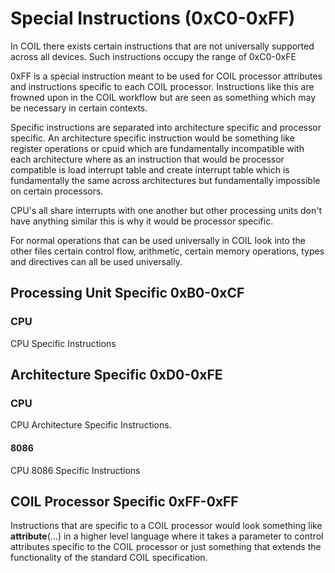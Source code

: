 # Special Instructions (0xC0-0xFF)
In COIL there exists certain instructions that are not universally supported across all devices. Such instructions occupy the range of 0xC0-0xFE

0xFF is a special instruction meant to be used for COIL processor attributes and instructions specific to each COIL processor. Instructions like this are frowned upon in the COIL workflow but are seen as something which may be necessary in certain contexts.

Specific instructions are separated into architecture specific and processor specific. An architecture specific instruction would be something like register operations or cpuid which are fundamentally incompatible with each architecture where as an instruction that would be processor compatible is load interrupt table and create interrupt table which is fundamentally the same across architectures but fundamentally impossible on certain processors.

CPU's all share interrupts with one another but other processing units don't have anything similar this is why it would be processor specific.

For normal operations that can be used universally in COIL look into the other files certain control flow, arithmetic, certain memory operations, types and directives can all be used universally.


## Processing Unit Specific 0xB0-0xCF

### CPU
CPU Specific Instructions
## Architecture Specific 0xD0-0xFE
### CPU
CPU Architecture Specific Instructions.
#### 8086

CPU 8086 Specific Instructions

## COIL Processor Specific 0xFF-0xFF

Instructions that are specific to a COIL processor would look something like __attribute__(...) in a higher level language where it takes a parameter to control attributes specific to the COIL processor or just something that extends the functionality of the standard COIL specification.


